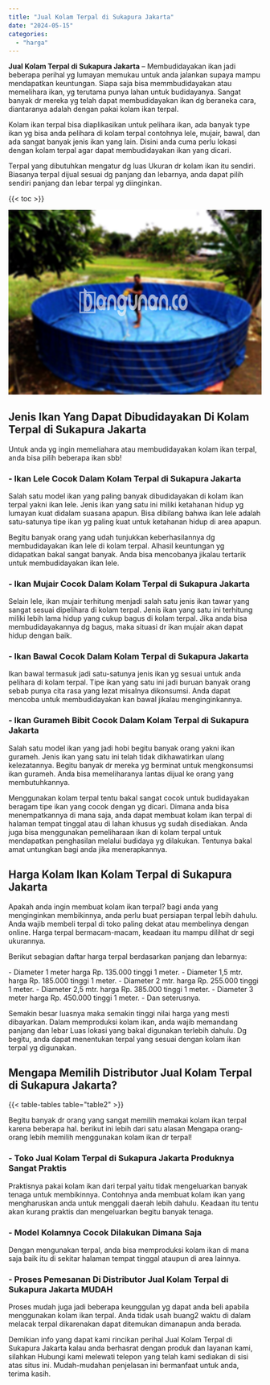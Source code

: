 ```yaml
---
title: "Jual Kolam Terpal di Sukapura Jakarta"
date: "2024-05-15"
categories: 
  - "harga"
---
```


**Jual Kolam Terpal di Sukapura Jakarta** – Membudidayakan ikan jadi beberapa perihal yg lumayan memukau untuk anda jalankan supaya mampu mendapatkan keuntungan. Siapa saja bisa memmbudidayakan atau memelihara ikan, yg terutama punya lahan untuk budidayanya. Sangat banyak dr mereka yg telah dapat membudidayakan ikan dg beraneka cara, diantaranya adalah dengan pakai kolam ikan terpal.

Kolam ikan terpal bisa diaplikasikan untuk pelihara ikan, ada banyak type ikan yg bisa anda pelihara di kolam terpal contohnya lele, mujair, bawal, dan ada sangat banyak jenis ikan yang lain. Disini anda cuma perlu lokasi dengan kolam terpal agar dapat membudidayakan ikan yang dicari.

Terpal yang dibutuhkan mengatur dg luas Ukuran dr kolam ikan itu sendiri. Biasanya terpal dijual sesuai dg panjang dan lebarnya, anda dapat pilih sendiri panjang dan lebar terpal yg diinginkan.

{{< toc >}}

![Jual Kolam Terpal di Sukapura Jakarta](/images/jual-kolam-terpal-40.png)

## Jenis Ikan Yang Dapat Dibudidayakan Di Kolam Terpal di Sukapura Jakarta

Untuk anda yg ingin memeliahara atau membudidayakan kolam ikan terpal, anda bisa pilih beberapa ikan sbb!

### \- Ikan Lele Cocok Dalam Kolam Terpal di Sukapura Jakarta

Salah satu model ikan yang paling banyak dibudidayakan di kolam ikan terpal yakni ikan lele. Jenis ikan yang satu ini miliki ketahanan hidup yg lumayan kuat didalam suasana apapun. Bisa dibilang bahwa ikan lele adalah satu-satunya tipe ikan yg paling kuat untuk ketahanan hidup di area apapun.

Begitu banyak orang yang udah tunjukkan keberhasilannya dg membudidayakan ikan lele di kolam terpal. Alhasil keuntungan yg didapatkan bakal sangat banyak. Anda bisa mencobanya jikalau tertarik untuk membudidayakan ikan lele.

### \- Ikan Mujair Cocok Dalam Kolam Terpal di Sukapura Jakarta

Selain lele, ikan mujair terhitung menjadi salah satu jenis ikan tawar yang sangat sesuai dipelihara di kolam terpal. Jenis ikan yang satu ini terhitung miliki lebih lama hidup yang cukup bagus di kolam terpal. Jika anda bisa membudidayakannya dg bagus, maka situasi dr ikan mujair akan dapat hidup dengan baik.

### \- Ikan Bawal Cocok Dalam Kolam Terpal di Sukapura Jakarta

Ikan bawal termasuk jadi satu-satunya jenis ikan yg sesuai untuk anda pelihara di kolam terpal. Tipe ikan yang satu ini jadi buruan banyak orang sebab punya cita rasa yang lezat misalnya dikonsumsi. Anda dapat mencoba untuk membudidayakan kan bawal jikalau menginginkannya.

### \- Ikan Gurameh Bibit Cocok Dalam Kolam Terpal di Sukapura Jakarta

Salah satu model ikan yang jadi hobi begitu banyak orang yakni ikan gurameh. Jenis ikan yang satu ini telah tidak dikhawatirkan ulang kelezatannya. Begitu banyak dr mereka yg berminat untuk mengkonsumsi ikan gurameh. Anda bisa memeliharanya lantas dijual ke orang yang membutuhkannya.

Menggunakan kolam terpal tentu bakal sangat cocok untuk budidayakan beragam tipe ikan yang cocok dengan yg dicari. Dimana anda bisa menempatkannya di mana saja, anda dapat membuat kolam ikan terpal di halaman tempat tinggal atau di lahan khusus yg sudah disediakan. Anda juga bisa menggunakan pemeliharaan ikan di kolam terpal untuk mendapatkan penghasilan melalui budidaya yg dilakukan. Tentunya bakal amat untungkan bagi anda jika menerapkannya.

## Harga Kolam Ikan Kolam Terpal di Sukapura Jakarta

Apakah anda ingin membuat kolam ikan terpal? bagi anda yang menginginkan membikinnya, anda perlu buat persiapan terpal lebih dahulu. Anda wajib membeli terpal di toko paling dekat atau membelinya dengan online. Harga terpal bermacam-macam, keadaan itu mampu dilihat dr segi ukurannya.

Berikut sebagian daftar harga terpal berdasarkan panjang dan lebarnya:

\- Diameter 1 meter harga Rp. 135.000 tinggi 1 meter. - Diameter 1,5 mtr. harga Rp. 185.000 tinggi 1 meter. - Diameter 2 mtr. harga Rp. 255.000 tinggi 1 meter. - Diameter 2,5 mtr. harga Rp. 385.000 tinggi 1 meter. - Diameter 3 meter harga Rp. 450.000 tinggi 1 meter. - Dan seterusnya.

Semakin besar luasnya maka semakin tinggi nilai harga yang mesti dibayarkan. Dalam memproduksi kolam ikan, anda wajib memandang panjang dan lebar Luas lokasi yang bakal digunakan terlebih dahulu. Dg begitu, anda dapat menentukan terpal yang sesuai dengan kolam ikan terpal yg digunakan.

## Mengapa Memilih Distributor Jual Kolam Terpal di Sukapura Jakarta?

{{< table-tables table="table2" >}}

Begitu banyak dr orang yang sangat memilih memakai kolam ikan terpal karena beberapa hal. berikut ini lebih dari satu alasan Mengapa orang-orang lebih memilih menggunakan kolam ikan dr terpal!

### \- Toko Jual Kolam Terpal di Sukapura Jakarta Produknya Sangat Praktis

Praktisnya pakai kolam ikan dari terpal yaitu tidak mengeluarkan banyak tenaga untuk membikinnya. Contohnya anda membuat kolam ikan yang mengharuskan anda untuk menggali daerah lebih dahulu. Keadaan itu tentu akan kurang praktis dan mengeluarkan begitu banyak tenaga.

### \- Model Kolamnya Cocok Dilakukan Dimana Saja

Dengan mengunakan terpal, anda bisa memproduksi kolam ikan di mana saja baik itu di sekitar halaman tempat tinggal ataupun di area lainnya.

### \- Proses Pemesanan Di Distributor Jual Kolam Terpal di Sukapura Jakarta MUDAH

Proses mudah juga jadi beberapa keunggulan yg dapat anda beli apabila menggunakan kolam ikan terpal. Anda tidak usah buang2 waktu di dalam melacak terpal dikarenakan dapat ditemukan dimanapun anda berada.

Demikian info yang dapat kami rincikan perihal Jual Kolam Terpal di Sukapura Jakarta kalau anda berhasrat dengan produk dan layanan kami, silahkan Hubungi kami melewati telepon yang telah kami sediakan di sisi atas situs ini. Mudah-mudahan penjelasan ini bermanfaat untuk anda, terima kasih.
